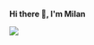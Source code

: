  <b> Hi there 👋, I'm Milan </b>
 
 <a href="https://www.linkedin.com/in/milan-weibel-bacovic-352027247/?locale=en_US">
  <img src="https://img.shields.io/badge/LinkedIn-white?style=flat-square&logo=linkedin&logoColor=blue" />
 </a>
 
<!---
weibac/weibac is a ✨ special ✨ repository because its `README.md` (this file) appears on your GitHub profile.
You can click the Preview link to take a look at your changes.
--->
